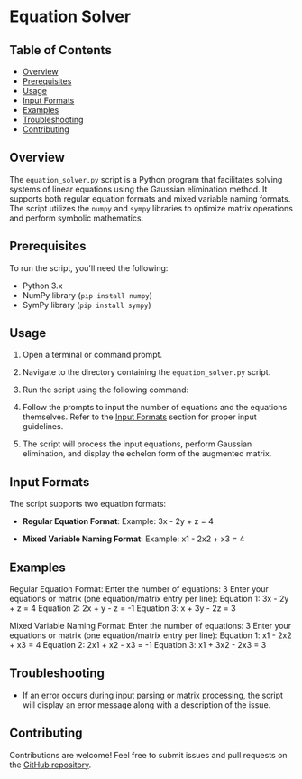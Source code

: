 # Equation Solver

## Table of Contents

- [Overview](#overview)
- [Prerequisites](#prerequisites)
- [Usage](#usage)
- [Input Formats](#input-formats)
- [Examples](#examples)
- [Troubleshooting](#troubleshooting)
- [Contributing](#contributing)

## Overview

The `equation_solver.py` script is a Python program that facilitates solving systems of linear equations using the Gaussian elimination method. It supports both regular equation formats and mixed variable naming formats. The script utilizes the `numpy` and `sympy` libraries to optimize matrix operations and perform symbolic mathematics.

## Prerequisites

To run the script, you'll need the following:

- Python 3.x
- NumPy library (`pip install numpy`)
- SymPy library (`pip install sympy`)

## Usage

1. Open a terminal or command prompt.

2. Navigate to the directory containing the `equation_solver.py` script.

3. Run the script using the following command:


4. Follow the prompts to input the number of equations and the equations themselves. Refer to the [Input Formats](#input-formats) section for proper input guidelines.

5. The script will process the input equations, perform Gaussian elimination, and display the echelon form of the augmented matrix.

## Input Formats

The script supports two equation formats:

- **Regular Equation Format**:
Example:
3x - 2y + z = 4


- **Mixed Variable Naming Format**:
Example:
x1 - 2x2 + x3 = 4


## Examples

Regular Equation Format:
Enter the number of equations: 3
Enter your equations or matrix (one equation/matrix entry per line):
Equation 1: 3x - 2y + z = 4
Equation 2: 2x + y - z = -1
Equation 3: x + 3y - 2z = 3


Mixed Variable Naming Format:
Enter the number of equations: 3
Enter your equations or matrix (one equation/matrix entry per line):
Equation 1: x1 - 2x2 + x3 = 4
Equation 2: 2x1 + x2 - x3 = -1
Equation 3: x1 + 3x2 - 2x3 = 3


## Troubleshooting

- If an error occurs during input parsing or matrix processing, the script will display an error message along with a description of the issue.

## Contributing

Contributions are welcome! Feel free to submit issues and pull requests on the [GitHub repository](https://github.com/darioblopes/equation_solver).


